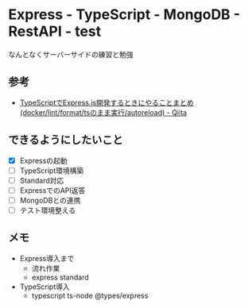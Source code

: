 # Express - TypeScript - MongoDB - RestAPI - test

なんとなくサーバーサイドの練習と勉強

## 参考

* [TypeScriptでExpress.js開発するときにやることまとめ (docker/lint/format/tsのまま実行/autoreload) - Qiita](https://qiita.com/yuukive/items/012bdf1b9ff3881546b3)

## できるようにしたいこと

- [x] Expressの起動
- [ ] TypeScript環境構築
- [ ] Standard対応
- [ ] ExpressでのAPI返答
- [ ] MongoDBとの連携
- [ ] テスト環境整える

## メモ

* Express導入まで
  * 流れ作業
  * express standard
* TypeScript導入
  * typescript ts-node @types/express
